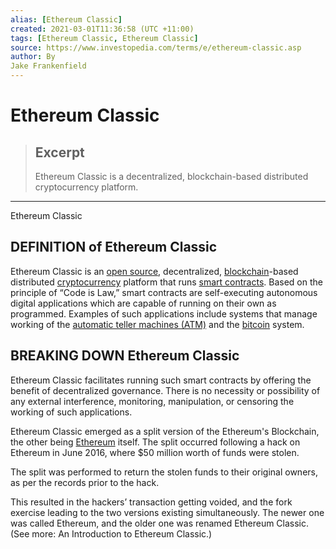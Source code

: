```yaml
---
alias: [Ethereum Classic]
created: 2021-03-01T11:36:58 (UTC +11:00)
tags: [Ethereum Classic, Ethereum Classic]
source: https://www.investopedia.com/terms/e/ethereum-classic.asp
author: By
Jake Frankenfield
---
```


# Ethereum Classic

> ## Excerpt
> Ethereum Classic is a decentralized, blockchain-based distributed cryptocurrency platform.

---

Ethereum Classic
## DEFINITION of Ethereum Classic

Ethereum Classic is an [open source](https://www.investopedia.com/terms/o/open-source.asp), decentralized, [blockchain](https://www.investopedia.com/terms/b/blockchain.asp)\-based distributed [cryptocurrency](https://www.investopedia.com/terms/c/cryptocurrency.asp) platform that runs [smart contracts](https://www.investopedia.com/terms/s/smart-contracts.asp). Based on the principle of “Code is Law,” smart contracts are self-executing autonomous digital applications which are capable of running on their own as programmed. Examples of such applications include systems that manage working of the [automatic teller machines (ATM)](https://www.investopedia.com/terms/a/atm.asp) and the [bitcoin](https://www.investopedia.com/terms/b/bitcoin.asp) system.

## BREAKING DOWN Ethereum Classic

Ethereum Classic facilitates running such smart contracts by offering the benefit of decentralized governance. There is no necessity or possibility of any external interference, monitoring, manipulation, or censoring the working of such applications.

Ethereum Classic emerged as a split version of the Ethereum's Blockchain, the other being [Ethereum](https://www.investopedia.com/terms/e/ethereum.asp) itself. The split occurred following a hack on Ethereum in June 2016, where $50 million worth of funds were stolen. 

The split was performed to return the stolen funds to their original owners, as per the records prior to the hack.

This resulted in the hackers’ transaction getting voided, and the fork exercise leading to the two versions existing simultaneously. The newer one was called Ethereum, and the older one was renamed Ethereum Classic. (See more: An Introduction to Ethereum Classic.)
